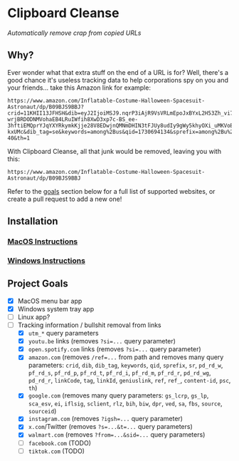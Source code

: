 # Clipboard Cleanse
*Automatically remove crap from copied URLs*

## Why?
Ever wonder what that extra stuff on the end of a URL is for? Well, there's a good chance it's useless tracking data to help corporations spy on you and your friends... take this Amazon link for example:
```
https://www.amazon.com/Inflatable-Costume-Halloween-Spacesuit-Astronaut/dp/B09BJS9BBJ?crid=11KHII13JFHSH&dib=eyJ2IjoiMSJ9.nqrP3iAjR9VsVRLmEpoJxBYxL2H53Zh_vi7fD3WLEc6FHQzxqQmlxkz-wrjBRDODNMVohaEB4LRuIWfih8XwD3xp7c-BS_ee-3hftiEMQprYJqYXYRkymkKjje28V8EDwjnQMNmDHIN3tFJUy8udIy9gWy5khyOXi_uMKVoBjqj4V5cnXAMwny9OTVr5BK2_msWm915igcvUfms6fgoQIMaIfRZlFsAX_ATpjjLUeNGLnEktxuXqogPryHsIo5o_jsbIKSyF38lJ1iDiSB13XvvAusjmkXbC0EDNT7m9n7k.WfS1pc4D_HZbaEYBi9kLOLyhRDWMoInlulOcI-kxUMc&dib_tag=se&keywords=among%2Bus&qid=1730694134&sprefix=among%2Bu%2Caps%2C118&sr=8-40&th=1
```
With Clipboard Cleanse, all that junk would be removed, leaving you with this:
```
https://www.amazon.com/Inflatable-Costume-Halloween-Spacesuit-Astronaut/dp/B09BJS9BBJ
```
Refer to the [goals](#project-goals) section below for a full list of supported websites, or create a pull request to add a new one!

## Installation
### [MacOS Instructions](MacOS.md#installation)
### [Windows Instructions](Windows.md#installation)

## Project Goals
- [x] MacOS menu bar app
- [x] Windows system tray app
- [ ] Linux app?
- [ ] Tracking information / bullshit removal from links
  - [x] `utm_*` query parameters
  - [x] `youtu.be` links (removes `?si=...` query parameter)
  - [x] `open.spotify.com` links (removes `?si=...` query parameter)
  - [x] `amazon.com` (removes `/ref=...` from path and removes many query parameters: `crid`, `dib`, `dib_tag`, `keywords`, `qid`, `sprefix`, `sr`, `pd_rd_w`, `pf_rd_s`, `pf_rd_p`, `pf_rd_t`, `pf_rd_i`, `pf_rd_m`, `pf_rd_r`, `pd_rd_wg`, `pd_rd_r`, `linkCode`, `tag`, `linkId`, `geniuslink`, `ref`, `ref_`, `content-id`, `psc`, `th`)
  - [x] `google.com` (removes many query parameters: `gs_lcrp`, `gs_lp`, `sca_esv`, `ei`, `iflsig`, `sclient`, `rlz`, `bih`, `biw`, `dpr`, `ved`, `sa`, `fbs`, `source`, `sourceid`)
  - [x] `instagram.com` (removes `?igsh=...` query parameter)
  - [x] `x.com`/Twitter (removes `?s=...&t=...` query parameters)
  - [x] `walmart.com` (removes `?from=...&sid=...` query parameters)
  - [ ] `facebook.com` (TODO)
  - [ ] `tiktok.com` (TODO)